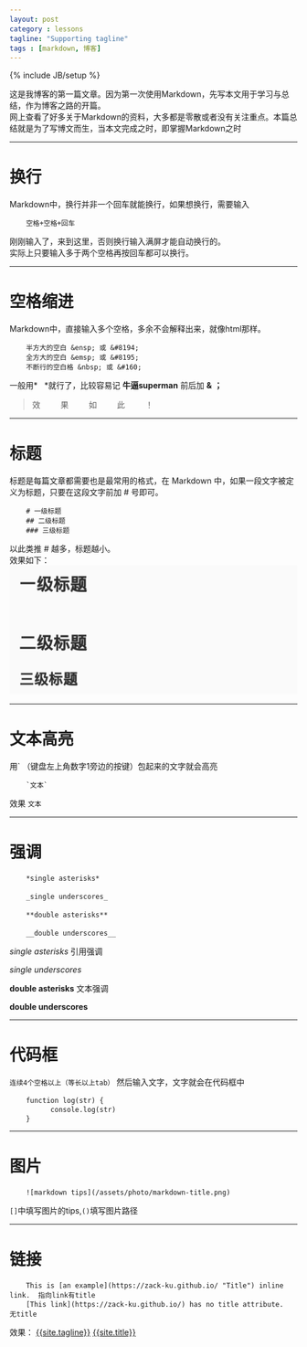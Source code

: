 ```yaml
---
layout: post
category : lessons
tagline: "Supporting tagline"
tags : [markdown, 博客]
---
```

{% include JB/setup %}

这是我博客的第一篇文章。因为第一次使用Markdown，先写本文用于学习与总结，作为博客之路的开篇。  
网上查看了好多关于Markdown的资料，大多都是零散或者没有关注重点。本篇总结就是为了写博文而生，当本文完成之时，即掌握Markdown之时


-------------

# 换行
Markdown中，换行并非一个回车就能换行，如果想换行，需要输入   

        空格+空格+回车  
        
刚刚输入了，来到这里，否则换行输入满屏才能自动换行的。  
实际上只要输入多于两个空格再按回车都可以换行。


-------------

# 空格缩进
Markdown中，直接输入多个空格，多余不会解释出来，就像html那样。

        半方大的空白 &ensp; 或 &#8194;
        全方大的空白 &emsp; 或 &#8195;
        不断行的空白格 &nbsp; 或 &#160;

一般用* &nbsp; *就行了，比较容易记 **牛逼superman** 前后加 **&** **；**
     
>效&nbsp;&nbsp;&nbsp;&nbsp;&nbsp;&nbsp;&nbsp;&nbsp;&nbsp;果&nbsp;&nbsp;&nbsp;&nbsp;&nbsp;&nbsp;&nbsp;&nbsp;&nbsp;如&nbsp;&nbsp;&nbsp;&nbsp;&nbsp;&nbsp;&nbsp;&nbsp;&nbsp;此&nbsp;&nbsp;&nbsp;&nbsp;&nbsp;&nbsp;&nbsp;&nbsp;&nbsp;！


-------------

# 标题
标题是每篇文章都需要也是最常用的格式，在 Markdown 中，如果一段文字被定义为标题，只要在这段文字前加 # 号即可。

        # 一级标题
        ## 二级标题
        ### 三级标题

以此类推 # 越多，标题越小。  
效果如下：  
![markdown title](/assets/photo/markdown-title.png)


------------

# 文本高亮
用` （键盘左上角数字1旁边的按键）包起来的文字就会高亮

        `文本`
  
效果 `文本`

------------

# 强调
        *single asterisks*

        _single underscores_

        **double asterisks**

        __double underscores__

*single asterisks*   引用强调

_single underscores_

**double asterisks** 文本强调

__double underscores__

------------

# 代码框
`连续4个空格以上（等长以上tab）` 然后输入文字，文字就会在代码框中

        function log(str) {
              console.log(str)
        }

------------

# 图片

        ![markdown tips](/assets/photo/markdown-title.png)

`[]`中填写图片的tips,`()`填写图片路径

------------

# 链接

        This is [an example](https://zack-ku.github.io/ "Title") inline link.  指向link有title
        [This link](https://zack-ku.github.io/) has no title attribute.        无title

效果：
[{{site.tagline}}](https://zack-ku.github.io/ "{{site.title}}")
[{{site.title}}](https://zack-ku.github.io/)

